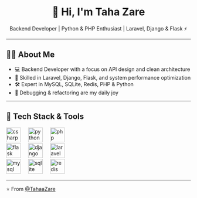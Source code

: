 <h1 align="center">👋 Hi, I'm Taha Zare</h1>
<p align="center">Backend Developer | Python & PHP Enthusiast | Laravel, Django & Flask ⚡</p>

---

## 👨‍💻 About Me

- 💻 Backend Developer with a focus on API design and clean architecture  
- 🧠 Skilled in Laravel, Django, Flask, and system performance optimization  
- 🛠️ Expert in MySQL, SQLite, Redis, PHP & Python  
- 🐞 Debugging & refactoring are my daily joy  

---

## 🧰 Tech Stack & Tools

<div align="left">
  <img src="https://skillicons.dev/icons?i=cs" height="40" alt="csharp logo" />
  <img width="12" />
  <img src="https://skillicons.dev/icons?i=py" height="40" alt="python logo" />
  <img width="12" />
  <img src="https://skillicons.dev/icons?i=php" height="40" alt="php logo" />
</div>

<div align="left">
  <img src="https://skillicons.dev/icons?i=flask" height="40" alt="flask logo" />
  <img width="12"/>
  <img src="https://skillicons.dev/icons?i=django" height="40" alt="django logo" />
  <img width="12" />
  <img src="https://skillicons.dev/icons?i=laravel" height="40" alt="laravel logo" />
</div>

<div align="left">
  <img src="https://skillicons.dev/icons?i=mysql" height="40" alt="mysql logo" />
  <img width="12"/>
  <img src="https://skillicons.dev/icons?i=sqlite" height="40" alt="sqlite logo" />
  <img width="12"/>
  <img src="https://cdn.jsdelivr.net/gh/devicons/devicon/icons/redis/redis-original.svg" height="40" alt="redis logo" />
</div>

---

⭐️ From [@TahaaZare](https://github.com/TahaaZare)
